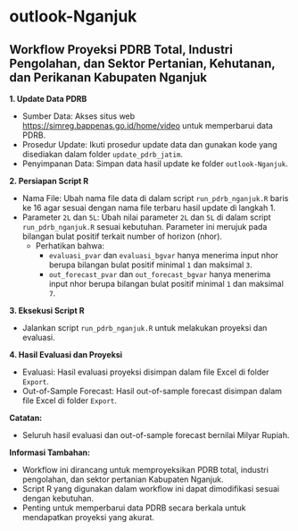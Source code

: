 # outlook-Nganjuk
## Workflow Proyeksi PDRB Total, Industri Pengolahan, dan Sektor Pertanian, Kehutanan, dan Perikanan Kabupaten Nganjuk

**1. Update Data PDRB**
+ Sumber Data: Akses situs web https://simreg.bappenas.go.id/home/video untuk memperbarui data PDRB.
+ Prosedur Update: Ikuti prosedur update data dan gunakan kode yang disediakan dalam folder `update_pdrb_jatim`.
+ Penyimpanan Data: Simpan data hasil update ke folder `outlook-Nganjuk`.

**2. Persiapan Script R**
+ Nama File: Ubah nama file data di dalam script `run_pdrb_nganjuk.R` baris ke 16 agar sesuai dengan nama file terbaru hasil update di langkah 1.
+ Parameter `2L` dan `5L`: Ubah nilai parameter `2L` dan `5L` di dalam script `run_pdrb_nganjuk.R` sesuai kebutuhan. Parameter ini merujuk pada bilangan bulat positif terkait number of horizon (nhor).
  + Perhatikan bahwa:
    + `evaluasi_pvar` dan `evaluasi_bgvar` hanya menerima input nhor berupa bilangan bulat positif minimal `1` dan maksimal `3`.
    + `out_forecast_pvar` dan `out_forecast_bgvar` hanya menerima input nhor berupa bilangan bulat positif minimal `1` dan maksimal `7`.

**3. Eksekusi Script R**
+ Jalankan script `run_pdrb_nganjuk.R` untuk melakukan proyeksi dan evaluasi.

**4. Hasil Evaluasi dan Proyeksi**
+ Evaluasi: Hasil evaluasi proyeksi disimpan dalam file Excel di folder `Export`.
+ Out-of-Sample Forecast: Hasil out-of-sample forecast disimpan dalam file Excel di folder `Export`.

**Catatan:**
+ Seluruh hasil evaluasi dan out-of-sample forecast bernilai Milyar Rupiah.

**Informasi Tambahan:**
+ Workflow ini dirancang untuk memproyeksikan PDRB total, industri pengolahan, dan sektor pertanian Kabupaten Nganjuk.
+ Script R yang digunakan dalam workflow ini dapat dimodifikasi sesuai dengan kebutuhan.
+ Penting untuk memperbarui data PDRB secara berkala untuk mendapatkan proyeksi yang akurat.
